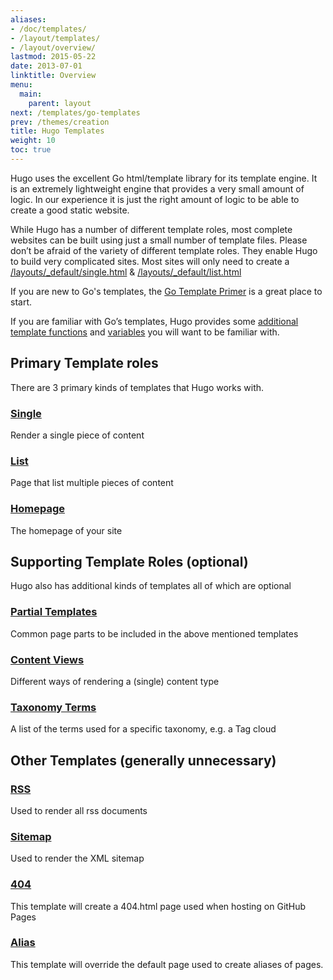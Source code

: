 ```yaml
---
aliases:
- /doc/templates/
- /layout/templates/
- /layout/overview/
lastmod: 2015-05-22
date: 2013-07-01
linktitle: Overview
menu:
  main:
    parent: layout
next: /templates/go-templates
prev: /themes/creation
title: Hugo Templates
weight: 10
toc: true
---
```


Hugo uses the excellent Go html/template library for its template engine.
It is an extremely lightweight engine that provides a very small amount of
logic. In our experience it is just the right amount of logic to be able
to create a good static website.

While Hugo has a number of different template roles, most complete
websites can be built using just a small number of template files.
Please don’t be afraid of the variety of different template roles. They
enable Hugo to build very complicated sites. Most sites will only
need to create a [/layouts/\_default/single.html](/templates/content/) & [/layouts/\_default/list.html](/templates/list/)

If you are new to Go's templates, the [Go Template Primer](/layout/go-templates/)
is a great place to start.

If you are familiar with Go’s templates, Hugo provides some [additional
template functions](/templates/functions/) and [variables](/templates/variables/) you will want to be familiar
with.

## Primary Template roles

There are 3 primary kinds of templates that Hugo works with.

### [Single](/templates/content/)
Render a single piece of content

### [List](/templates/list/)
Page that list multiple pieces of content

### [Homepage](/templates/homepage/)
The homepage of your site

## Supporting Template Roles (optional)

Hugo also has additional kinds of templates all of which are optional

### [Partial Templates](/templates/partials/)
Common page parts to be included in the above mentioned templates

### [Content Views](/templates/views/)
Different ways of rendering a (single) content type

### [Taxonomy Terms](/templates/terms/)
A list of the terms used for a specific taxonomy, e.g. a Tag cloud

## Other Templates (generally unnecessary)

### [RSS](/templates/rss/)
Used to render all rss documents

### [Sitemap](/templates/sitemap/)
Used to render the XML sitemap

### [404](/templates/404/)
This template will create a 404.html page used when hosting on GitHub Pages

### [Alias](/extras/aliases/#customizing)
This template will override the default page used to create aliases of pages.

